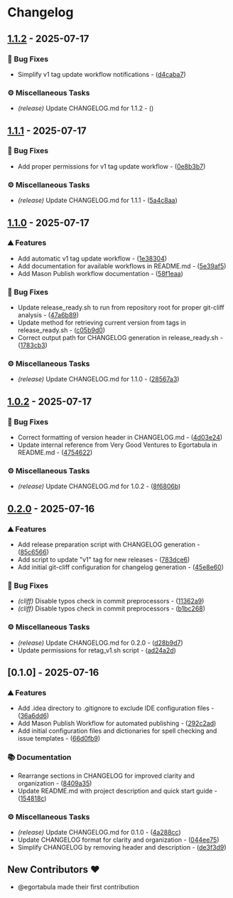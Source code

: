 # Changelog
## [1.1.2](https://github.com/egortabula/egortabula_workflows/compare/v1.1.1..v1.1.2) - 2025-07-17

### 🐛 Bug Fixes

- Simplify v1 tag update workflow notifications - ([d4caba7](https://github.com/egortabula/egortabula_workflows/commit/d4caba77b1ff4ad1ce5cc02ae5d3b5805c458093))

### ⚙️ Miscellaneous Tasks

- *(release)* Update CHANGELOG.md for 1.1.2 - ([](https://github.com/egortabula/egortabula_workflows/commit/))
## [1.1.1](https://github.com/egortabula/egortabula_workflows/compare/v1.1.0..v1.1.1) - 2025-07-17

### 🐛 Bug Fixes

- Add proper permissions for v1 tag update workflow - ([0e8b3b7](https://github.com/egortabula/egortabula_workflows/commit/0e8b3b7023b55ab281fb5ce4c9b5433f482d81e0))

### ⚙️ Miscellaneous Tasks

- *(release)* Update CHANGELOG.md for 1.1.1 - ([5a4c8aa](https://github.com/egortabula/egortabula_workflows/commit/5a4c8aa4b0f8ae105ce3084c60e091a0fc2ef722))
## [1.1.0](https://github.com/egortabula/egortabula_workflows/compare/v1.0.2..v1.1.0) - 2025-07-17

### ⛰️  Features

- Add automatic v1 tag update workflow - ([1e38304](https://github.com/egortabula/egortabula_workflows/commit/1e3830489f3753e6a4c8a013e036f0963a239608))
- Add documentation for available workflows in README.md - ([5e39af5](https://github.com/egortabula/egortabula_workflows/commit/5e39af52b4562cf64057ffce359118dba53b1068))
- Add Mason Publish workflow documentation - ([58f1eaa](https://github.com/egortabula/egortabula_workflows/commit/58f1eaaff0544313578d9c2e582c1e7611827fa3))

### 🐛 Bug Fixes

- Update release_ready.sh to run from repository root for proper git-cliff analysis - ([47a6b89](https://github.com/egortabula/egortabula_workflows/commit/47a6b898b370c03eb717bcca2aea792b0828d2e0))
- Update method for retrieving current version from tags in release_ready.sh - ([c05b9d0](https://github.com/egortabula/egortabula_workflows/commit/c05b9d0f8e6362003130107b3a61d7841ba6e1c5))
- Correct output path for CHANGELOG generation in release_ready.sh - ([1783cb3](https://github.com/egortabula/egortabula_workflows/commit/1783cb3c96775b71b3e9e8bb502e22039e5c805f))

### ⚙️ Miscellaneous Tasks

- *(release)* Update CHANGELOG.md for 1.1.0 - ([28567a3](https://github.com/egortabula/egortabula_workflows/commit/28567a3c4294945c6f6586fefc71b0113e35fe93))
## [1.0.2](https://github.com/egortabula/egortabula_workflows/compare/v0.2.0..v1.0.2) - 2025-07-17

### 🐛 Bug Fixes

- Correct formatting of version header in CHANGELOG.md - ([4d03e24](https://github.com/egortabula/egortabula_workflows/commit/4d03e24a68186c0297aa6a5d9fcca9d491075d6c))
- Update internal reference from Very Good Ventures to Egortabula in README.md - ([4754622](https://github.com/egortabula/egortabula_workflows/commit/47546226317f6ad3a85689170814b472a508ea15))

### ⚙️ Miscellaneous Tasks

- *(release)* Update CHANGELOG.md for 1.0.2 - ([8f6806b](https://github.com/egortabula/egortabula_workflows/commit/8f6806b98033e27a7d91260a996b02772b932635))
## [0.2.0](https://github.com/egortabula/egortabula_workflows/compare/v0.1.0..v0.2.0) - 2025-07-16

### ⛰️  Features

- Add release preparation script with CHANGELOG generation - ([85c6566](https://github.com/egortabula/egortabula_workflows/commit/85c656617b7ad36e231dd1ddfca77acc77d5f888))
- Add script to update "v1" tag for new releases - ([783dce6](https://github.com/egortabula/egortabula_workflows/commit/783dce603dde08dc836127caba139bb7ad4e6a57))
- Add initial git-cliff configuration for changelog generation - ([45e8e60](https://github.com/egortabula/egortabula_workflows/commit/45e8e6094c2a1405f4dab0f482ac9ae41db0d131))

### 🐛 Bug Fixes

- *(cliff)* Disable typos check in commit preprocessors - ([11362a9](https://github.com/egortabula/egortabula_workflows/commit/11362a96f1696504a134a3f647ebd4db4deeb5ed))
- *(cliff)* Disable typos check in commit preprocessors - ([b1bc268](https://github.com/egortabula/egortabula_workflows/commit/b1bc268c144ebeee0b294bd0bf227b1d8ac8acae))

### ⚙️ Miscellaneous Tasks

- *(release)* Update CHANGELOG.md for 0.2.0 - ([d28b9d7](https://github.com/egortabula/egortabula_workflows/commit/d28b9d733459c043822229e811a5fa15bf6efcec))
- Update permissions for retag_v1.sh script - ([ad24a2d](https://github.com/egortabula/egortabula_workflows/commit/ad24a2d6c8ad2b9cb958d6bbe449b2774b18ebaf))
## [0.1.0] - 2025-07-16

### ⛰️  Features

- Add .idea directory to .gitignore to exclude IDE configuration files - ([36a6dd6](https://github.com/egortabula/egortabula_workflows/commit/36a6dd64d79c33c9fc761b4aa36f5ce71114a047))
- Add Mason Publish Workflow for automated publishing - ([292c2ad](https://github.com/egortabula/egortabula_workflows/commit/292c2ad53f8ff2671bc744506bf20a437f21e9d6))
- Add initial configuration files and dictionaries for spell checking and issue templates - ([66d0fb9](https://github.com/egortabula/egortabula_workflows/commit/66d0fb91d4cc3badb8d98238c176e503c7224db6))

### 📚 Documentation

- Rearrange sections in CHANGELOG for improved clarity and organization - ([8409a35](https://github.com/egortabula/egortabula_workflows/commit/8409a35fbbd2bfecc3db2e2096ad4953d4bd6037))
- Update README.md with project description and quick start guide - ([154818c](https://github.com/egortabula/egortabula_workflows/commit/154818cf4155f2623183d1d5858c65f2042db631))

### ⚙️ Miscellaneous Tasks

- *(release)* Update CHANGELOG.md for 0.1.0 - ([4a288cc](https://github.com/egortabula/egortabula_workflows/commit/4a288cc476c8d743a91e9188db3e710d1117c854))
- Update CHANGELOG format for clarity and organization - ([044ee75](https://github.com/egortabula/egortabula_workflows/commit/044ee75243d3b3800ec4576ac078efc904f708d4))
- Simplify CHANGELOG by removing header and description - ([de3f3d9](https://github.com/egortabula/egortabula_workflows/commit/de3f3d9d36ed3bb83aa584a9de292ae054fdffe6))

## New Contributors ❤️

* @egortabula made their first contribution<!-- generated by git-cliff -->
